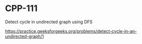 # CPP-111
Detect cycle in undirected graph using DFS
















https://practice.geeksforgeeks.org/problems/detect-cycle-in-an-undirected-graph/1
